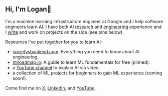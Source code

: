 ## Hi, I'm Logan👋

I'm a machine learning infrastructure engineer at Google and I help software engineers learn AI. I have both AI [research](https://scholar.google.com/citations?user=zFntG6MAAAAJ&hl=en) and [engineering](https://www.linkedin.com/in/loganthorneloe/) experience and I [write](https://societysbackend.com) and work on projects on the side (see pins below).

Resources I've put together for you to learn AI:
* [societysbackend.com](https://societysbackend.com): Everything you need to know about AI engineering.
* [mlroadmap.io](https://mlroadmap.io): A guide to learn ML fundamentals for free (pinned).
* a [YouTube channel](https://www.youtube.com/@loganthorneloe) to explain AI via video.
* a collection of ML projects for beginners to gain ML experience (coming soon!).

Come find me on [X](https://x.com/loganthorneloe), [LinkedIn](https://www.linkedin.com/in/loganthorneloe/), and [YouTube](https://www.youtube.com/@loganthorneloe).
<!--
**loganthorneloe/loganthorneloe** is a ✨ _special_ ✨ repository because its `README.md` (this file) appears on your GitHub profile.

Here are some ideas to get you started:

- 🔭 I’m currently working on ...
- 🌱 I’m currently learning ...
- 👯 I’m looking to collaborate on ...
- 🤔 I’m looking for help with ...
- 💬 Ask me about ...
- 📫 How to reach me: ...
- 😄 Pronouns: ...
- ⚡ Fun fact: ...
-->
